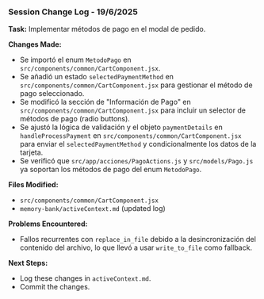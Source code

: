 ### Session Change Log - 19/6/2025

**Task:** Implementar métodos de pago en el modal de pedido.

**Changes Made:**
- Se importó el enum `MetodoPago` en `src/components/common/CartComponent.jsx`.
- Se añadió un estado `selectedPaymentMethod` en `src/components/common/CartComponent.jsx` para gestionar el método de pago seleccionado.
- Se modificó la sección de "Información de Pago" en `src/components/common/CartComponent.jsx` para incluir un selector de métodos de pago (radio buttons).
- Se ajustó la lógica de validación y el objeto `paymentDetails` en `handleProcessPayment` en `src/components/common/CartComponent.jsx` para enviar el `selectedPaymentMethod` y condicionalmente los datos de la tarjeta.
- Se verificó que `src/app/acciones/PagoActions.js` y `src/models/Pago.js` ya soportan los métodos de pago del enum `MetodoPago`.

**Files Modified:**
- `src/components/common/CartComponent.jsx`
- `memory-bank/activeContext.md` (updated log)

**Problems Encountered:**
- Fallos recurrentes con `replace_in_file` debido a la desincronización del contenido del archivo, lo que llevó a usar `write_to_file` como fallback.

**Next Steps:**
- Log these changes in `activeContext.md`.
- Commit the changes.
